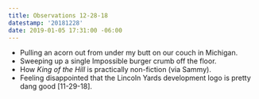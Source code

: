 ```yaml
---
title: Observations 12-28-18
datestamp: '20181228'
date: 2019-01-05 17:31:00 -06:00
---
```


- Pulling an acorn out from under my butt on our couch in Michigan.
- Sweeping up a single Impossible burger crumb off the floor.
- How *King of the Hill* is practically non-fiction (via Sammy).
- Feeling disappointed that the Lincoln Yards development logo is pretty dang good [11-29-18].
